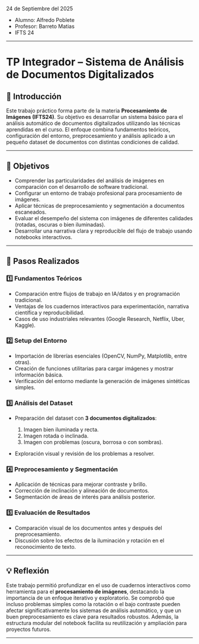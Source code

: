 24 de Septiembre del 2025
* Alumno: Alfredo Poblete
* Profesor: Barreto Matias
* IFTS 24

---

# TP Integrador – Sistema de Análisis de Documentos Digitalizados

## 📌 Introducción

Este trabajo práctico forma parte de la materia **Procesamiento de Imágenes (IFTS24)**. Su objetivo es desarrollar un sistema básico para el análisis automático de documentos digitalizados utilizando las técnicas aprendidas en el curso. El enfoque combina fundamentos teóricos, configuración del entorno, preprocesamiento y análisis aplicado a un pequeño dataset de documentos con distintas condiciones de calidad.

---

## 🎯 Objetivos

* Comprender las particularidades del análisis de imágenes en comparación con el desarrollo de software tradicional.
* Configurar un entorno de trabajo profesional para procesamiento de imágenes.
* Aplicar técnicas de preprocesamiento y segmentación a documentos escaneados.
* Evaluar el desempeño del sistema con imágenes de diferentes calidades (rotadas, oscuras o bien iluminadas).
* Desarrollar una narrativa clara y reproducible del flujo de trabajo usando notebooks interactivos.

---

## 🧩 Pasos Realizados

### 1️⃣ Fundamentos Teóricos

* Comparación entre flujos de trabajo en IA/datos y en programación tradicional.
* Ventajas de los cuadernos interactivos para experimentación, narrativa científica y reproducibilidad.
* Casos de uso industriales relevantes (Google Research, Netflix, Uber, Kaggle).

### 2️⃣ Setup del Entorno

* Importación de librerías esenciales (OpenCV, NumPy, Matplotlib, entre otras).
* Creación de funciones utilitarias para cargar imágenes y mostrar información básica.
* Verificación del entorno mediante la generación de imágenes sintéticas simples.

### 3️⃣ Análisis del Dataset

* Preparación del dataset con **3 documentos digitalizados**:

  1. Imagen bien iluminada y recta.
  2. Imagen rotada o inclinada.
  3. Imagen con problemas (oscura, borrosa o con sombras).
* Exploración visual y revisión de los problemas a resolver.

### 4️⃣ Preprocesamiento y Segmentación

* Aplicación de técnicas para mejorar contraste y brillo.
* Corrección de inclinación y alineación de documentos.
* Segmentación de áreas de interés para análisis posterior.

### 5️⃣ Evaluación de Resultados

* Comparación visual de los documentos antes y después del preprocesamiento.
* Discusión sobre los efectos de la iluminación y rotación en el reconocimiento de texto.

---

## 💡 Reflexión

Este trabajo permitió profundizar en el uso de cuadernos interactivos como herramienta para el **procesamiento de imágenes**, destacando la importancia de un enfoque iterativo y exploratorio. Se comprobó que incluso problemas simples como la rotación o el bajo contraste pueden afectar significativamente los sistemas de análisis automático, y que un buen preprocesamiento es clave para resultados robustos. Además, la estructura modular del notebook facilita su reutilización y ampliación para proyectos futuros.

---
